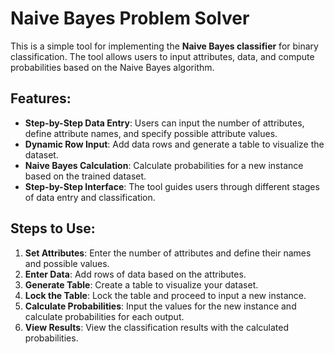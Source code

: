 # Naive Bayes Problem Solver

This is a simple tool for implementing the **Naive Bayes classifier** for binary classification. The tool allows users to input attributes, data, and compute probabilities based on the Naive Bayes algorithm.

## Features:
- **Step-by-Step Data Entry**: Users can input the number of attributes, define attribute names, and specify possible attribute values.
- **Dynamic Row Input**: Add data rows and generate a table to visualize the dataset.
- **Naive Bayes Calculation**: Calculate probabilities for a new instance based on the trained dataset.
- **Step-by-Step Interface**: The tool guides users through different stages of data entry and classification.

## Steps to Use:
1. **Set Attributes**: Enter the number of attributes and define their names and possible values.
2. **Enter Data**: Add rows of data based on the attributes.
3. **Generate Table**: Create a table to visualize your dataset.
4. **Lock the Table**: Lock the table and proceed to input a new instance.
5. **Calculate Probabilities**: Input the values for the new instance and calculate probabilities for each output.
6. **View Results**: View the classification results with the calculated probabilities.


